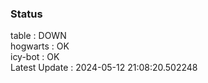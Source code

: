 ### Status


table : DOWN  
hogwarts : OK  
icy-bot : OK  
Latest Update : 2024-05-12 21:08:20.502248
